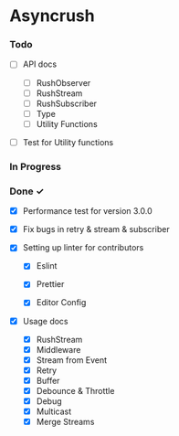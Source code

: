# Asyncrush

### Todo

- [ ] API docs  
  - [ ] RushObserver
  - [ ] RushStream
  - [ ] RushSubscriber 
  - [ ] Type
  - [ ] Utility Functions

- [ ] Test for Utility functions


### In Progress


### Done ✓

- [x] Performance test for version 3.0.0
- [x] Fix bugs in retry & stream & subscriber

- [x] Setting up linter for contributors
  - [x] Eslint
  - [x] Prettier
  - [x] Editor Config


- [x] Usage docs
  - [x] RushStream
  - [x] Middleware
  - [x] Stream from Event
  - [x] Retry
  - [x] Buffer
  - [x] Debounce & Throttle
  - [x] Debug
  - [x] Multicast
  - [x] Merge Streams
